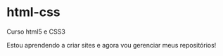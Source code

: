 # html-css
 Curso html5 e CSS3

Estou aprendendo a criar sites e agora vou gerenciar meus repositórios!